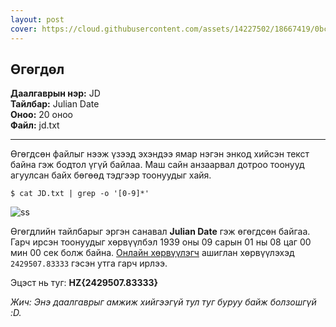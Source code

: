 ```yaml
---
layout: post
cover: https://cloud.githubusercontent.com/assets/14227502/18667419/0bcfbf04-7f63-11e6-9474-5172e4389a3a.jpg
---
```


## Өгөгдөл

**Даалгаврын нэр:** JD <br/>
**Тайлбар:** Julian Date <br/>
**Оноо:** 20 оноо <br/>
**Файл:** jd.txt

---

Өгөгдсөн файлыг нээж үзээд эхэндээ ямар нэгэн энкод хийсэн текст байна гэж бодтол үгүй байлаа. Маш сайн анзаарвал дотроо тоонууд агуулсан байх бөгөөд тэдгээр тоонуудыг хайя.

```
$ cat JD.txt | grep -o '[0-9]*'
```

![ss](https://cloud.githubusercontent.com/assets/14227502/18667413/05c09868-7f63-11e6-9335-89a1de8c57e7.png)

Өгөгдлийн тайлбарыг эргэн санавал **Julian Date** гэж өгөгдсөн байгаа. Гарч ирсэн тоонуудыг хөрвүүлбэл 1939 оны 09 сарын 01 ны 08 цаг 00 мин 00 сек болж байна. [Онлайн хөрвүүлэгч](http://www.onlineconversion.com/julian_date.htm) ашиглан хөрвүүлэхэд `2429507.83333` гэсэн утга гарч ирлээ.

Эцэст нь туг: **HZ{2429507.83333}**

_Жич: Энэ даалгаврыг амжиж хийгээгүй тул туг буруу байж болзошгүй :D._
